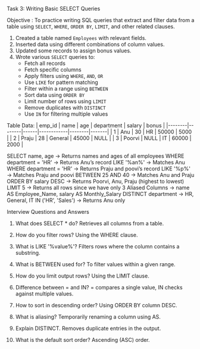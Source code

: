 Task 3: Writing Basic SELECT Queries

 Objective :
To practice writing SQL queries that extract and filter data from a table using `SELECT`, `WHERE`, `ORDER BY`, `LIMIT`, and other related clauses.


1. Created a table named `Employees` with relevant fields.
2. Inserted data using different combinations of column values.
3. Updated some records to assign bonus values.
4. Wrote various `SELECT` queries to:
   - Fetch all records
   - Fetch specific columns
   - Apply filters using `WHERE`, `AND`, `OR`
   - Use `LIKE` for pattern matching
   - Filter within a range using `BETWEEN`
   - Sort data using `ORDER BY`
   - Limit number of rows using `LIMIT`
   - Remove duplicates with `DISTINCT`
   - Use `IN` for filtering multiple values

 Table Data:
| emp_id | name   | age  | department | salary | bonus |
|--------|--------|------|------------|--------|-------|
| 1      | Anu    | 30   | HR         | 50000  | 5000  |
| 2      | Praju  | 28   | General    | 45000  | NULL  |
| 3      | Poorvi | NULL | IT         | 60000  | 2000  |

SELECT name, age → Returns names and ages of all employees
WHERE department = 'HR' → Returns Anu’s record
LIKE '%an%' → Matches Anu
WHERE department = 'HR' → Returns Praju and poovi’s record
LIKE '%p%' → Matches Praju and poovi
BETWEEN 25 AND 40 → Matches Anu and Praju
ORDER BY salary DESC → Returns Poorvi, Anu, Praju (highest to lowest)
LIMIT 5 → Returns all rows since we have only 3
Aliased Columns → name AS Employee\_Name, salary AS Monthly\_Salary
DISTINCT department → HR, General, IT
IN ('HR', 'Sales') → Returns Anu only


 Interview Questions and Answers

1. What does SELECT * do?
   Retrieves all columns from a table.

2. How do you filter rows?
   Using the WHERE clause.

3. What is LIKE '%value%'?
   Filters rows where the column contains a substring.

4. What is BETWEEN used for?
   To filter values within a given range.

5. How do you limit output rows?
   Using the LIMIT clause.

6. Difference between = and IN?
   = compares a single value, IN checks against multiple values.

7. How to sort in descending order?
   Using ORDER BY column DESC.

8. What is aliasing?
   Temporarily renaming a column using AS.

9. Explain DISTINCT.
   Removes duplicate entries in the output.

10. What is the default sort order?
    Ascending (ASC) order.


